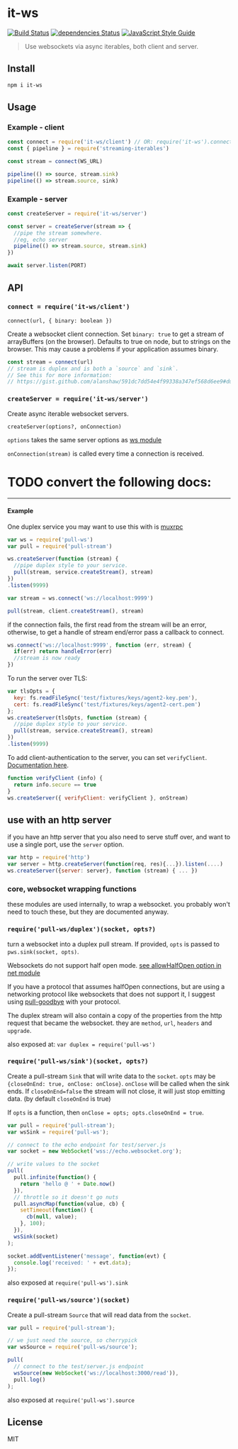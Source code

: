 # it-ws

[![Build Status](https://img.shields.io/travis/alanshaw/it-ws.svg?branch=master)](https://travis-ci.org/alanshaw/it-ws)
[![dependencies Status](https://david-dm.org/alanshaw/it-ws/status.svg)](https://david-dm.org/alanshaw/it-ws)
[![JavaScript Style Guide](https://img.shields.io/badge/code_style-standard-brightgreen.svg)](https://standardjs.com)

> Use websockets via async iterables, both client and server.

## Install

```sh
npm i it-ws
```

## Usage

### Example - client

```js
const connect = require('it-ws/client') // OR: require('it-ws').connect
const { pipeline } = require('streaming-iterables')

const stream = connect(WS_URL)

pipeline(() => source, stream.sink)
pipeline(() => stream.source, sink)
```

### Example - server

```js
const createServer = require('it-ws/server')

const server = createServer(stream => {
  //pipe the stream somewhere.
  //eg, echo server
  pipeline(() => stream.source, stream.sink)
})

await server.listen(PORT)
```

## API

### `connect = require('it-ws/client')`

`connect(url, { binary: boolean })`

Create a websocket client connection. Set `binary: true` to get a stream of arrayBuffers (on the browser). Defaults to true on node, but to strings on the browser. This may cause a problems if your application assumes binary.

```js
const stream = connect(url)
// stream is duplex and is both a `source` and `sink`.
// See this for more information:
// https://gist.github.com/alanshaw/591dc7dd54e4f99338a347ef568d6ee9#duplex-it
```

### `createServer = require('it-ws/server')`

Create async iterable websocket servers.

`createServer(options?, onConnection)`

`options` takes the same server options as [ws module](https://github.com/websockets/ws/blob/master/doc/ws.md#new-wsserveroptions-callback)

`onConnection(stream)` is called every time a connection is received.

# TODO convert the following docs:

---

#### Example

One duplex service you may want to use this with is [muxrpc](https://github.com/dominictarr/muxrpc)

``` js
var ws = require('pull-ws')
var pull = require('pull-stream')

ws.createServer(function (stream) {
  //pipe duplex style to your service.
  pull(stream, service.createStream(), stream)
})
.listen(9999)

var stream = ws.connect('ws://localhost:9999')

pull(stream, client.createStream(), stream)
```

if the connection fails, the first read from the stream will be an error,
otherwise, to get a handle of stream end/error pass a callback to connect.

``` js
ws.connect('ws://localhost:9999', function (err, stream) {
  if(err) return handleError(err)
  //stream is now ready
})

```

To run the server over TLS:

```js
var tlsOpts = {
  key: fs.readFileSync('test/fixtures/keys/agent2-key.pem'),
  cert: fs.readFileSync('test/fixtures/keys/agent2-cert.pem')
};
ws.createServer(tlsOpts, function (stream) {
  //pipe duplex style to your service.
  pull(stream, service.createStream(), stream)
})
.listen(9999)
```

To add client-authentication to the server, you can set `verifyClient`.
[Documentation here](https://github.com/websockets/ws/blob/master/doc/ws.md#optionsverifyclient).

```js
function verifyClient (info) {
  return info.secure == true
}
ws.createServer({ verifyClient: verifyClient }, onStream)
```

## use with an http server

if you have an http server that you also need to serve stuff
over, and want to use a single port, use the `server` option.

``` js
var http = require('http')
var server = http.createServer(function(req, res){...}).listen(....)
ws.createServer({server: server}, function (stream) { ... })

```

### core, websocket wrapping functions

these modules are used internally, to wrap a websocket.
you probably won't need to touch these,
but they are documented anyway.

### `require('pull-ws/duplex')(socket, opts?)`

turn a websocket into a duplex pull stream.
If provided, `opts` is passed to `pws.sink(socket, opts)`.

Websockets do not support half open mode.
[see allowHalfOpen option in net module](
http://nodejs.org/api/net.html#net_net_createserver_options_connectionlistener)

If you have a protocol that assumes halfOpen connections, but are using
a networking protocol like websockets that does not support it, I suggest
using [pull-goodbye](https://github.com/dominictarr/pull-goodbye) with your
protocol.

The duplex stream will also contain a copy of the properties from
the http request that became the websocket. they are `method`, `url`,
`headers` and `upgrade`.

also exposed at: `var duplex = require('pull-ws')`

### `require('pull-ws/sink')(socket, opts?)`

Create a pull-stream `Sink` that will write data to the `socket`.
`opts` may be `{closeOnEnd: true, onClose: onClose}`.
`onClose` will be called when the sink ends. If `closeOnEnd=false`
the stream will not close, it will just stop emitting data.
(by default `closeOnEnd` is true)

If `opts` is a function, then `onClose = opts; opts.closeOnEnd = true`.

```js
var pull = require('pull-stream');
var wsSink = require('pull-ws');

// connect to the echo endpoint for test/server.js
var socket = new WebSocket('wss://echo.websocket.org');

// write values to the socket
pull(
  pull.infinite(function() {
    return 'hello @ ' + Date.now()
  }),
  // throttle so it doesn't go nuts
  pull.asyncMap(function(value, cb) {
    setTimeout(function() {
      cb(null, value);
    }, 100);
  }),
  wsSink(socket)
);

socket.addEventListener('message', function(evt) {
  console.log('received: ' + evt.data);
});

```

also exposed at `require('pull-ws').sink`

### `require('pull-ws/source')(socket)`

Create a pull-stream `Source` that will read data from the `socket`.

```js
var pull = require('pull-stream');

// we just need the source, so cherrypick
var wsSource = require('pull-ws/source');

pull(
  // connect to the test/server.js endpoint
  wsSource(new WebSocket('ws://localhost:3000/read')),
  pull.log()
);

```

also exposed at `require('pull-ws').source`

## License

MIT
